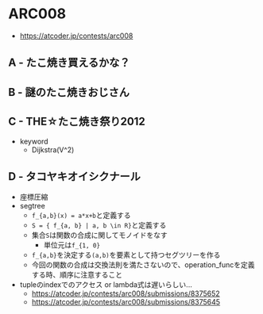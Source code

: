 # ARC008
* https://atcoder.jp/contests/arc008


## A - たこ焼き買えるかな？


## B - 謎のたこ焼きおじさん


## C - THE☆たこ焼き祭り2012
* keyword
  - Dijkstra(V^2)


## D - タコヤキオイシクナール
* 座標圧縮
* segtree
  - `f_{a,b}(x) = a*x+b`と定義する
  - `S = { f_{a, b} | a, b \in R}`と定義する
  - 集合`S`は関数の合成に関してモノイドをなす
    - 単位元は`f_{1, 0}`
  - `f_{a,b}`を決定する`(a,b)`を要素として持つセグツリーを作る
  - 今回の関数の合成は交換法則を満たさないので、operation_funcを定義する時、順序に注意すること
* tupleのindexでのアクセス or lambda式は遅いらしい...
  - https://atcoder.jp/contests/arc008/submissions/8375652
  - https://atcoder.jp/contests/arc008/submissions/8375645
